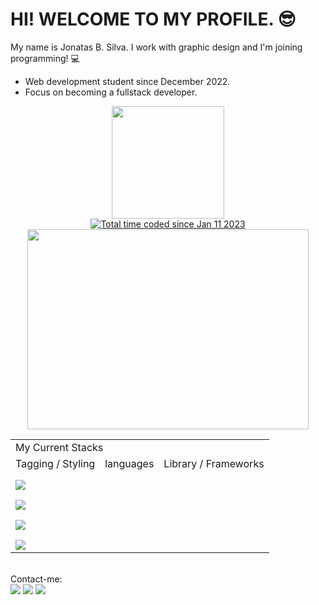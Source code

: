 # HI! WELCOME TO MY PROFILE. 😎 
My name is Jonatas B. Silva. I work with graphic design and I'm joining programming! 💻<br>
- Web development student since December 2022.
- Focus on becoming a fullstack developer.

<div align="center">
  <a href="https://github.com/JsCodeDevelopment">
  <img height="180em" src="https://github-readme-stats.vercel.app/api/top-langs/?username=JsCodeDevlopment&layout=compact&langs_count=7&theme=dracula"/>
  <br> <a href="https://wakatime.com/@9837910b-d4e0-464a-bdc3-e5aec7bdf5a6"><img src="https://wakatime.com/badge/user/9837910b-d4e0-464a-bdc3-e5aec7bdf5a6.svg" alt="Total time coded since Jan 11 2023" /></a><br>
    <a href="https://wakatime.com"><img src="https://wakatime.com/share/@Jonata/faf669e3-b556-4113-afaf-2cd662d5cb0b.png" width="450px" height="320px" /></a>
</div>
<div style="display: flex; align-items: center; justify-content: center" >
	<table>
	<tbody>
		<tr>
			<td colspan="3">My Current Stacks</td>
		</tr>
		<tr>
			<td>Tagging / Styling</td>
			<td>languages</td>
			<td>Library / Frameworks</td>
		</tr>
		<tr>
			<td><img align="center" style="margin-top: 10px;" src="https://img.shields.io/badge/HTML-239120?style=for-the-badge&logo=html5&logoColor=white"></td>
			<td></td>
			<td></td>
		</tr>
		<tr>
			<td><img align="center" style="margin-top: 10px;" src="https://img.shields.io/badge/CSS-239120?&style=for-the-badge&logo=css3&logoColor=white"></td>
			<td></td>
			<td></td>
		</tr>
		<tr>
			<td><img align="center" style="margin-top: 10px;" src="https://img.shields.io/badge/Tailwind_CSS-38B2AC?style=for-the-badge&logo=tailwind-css&logoColor=white"></td>
			<td></td>
			<td></td>
		</tr>
<tr>
<td><img align="center" style="margin-top: 10px;" src="https://img.shields.io/badge/styled--components-DB7093?style=for-the-badge&logo=styled-components&logoColor=white"></td>
<td></td>
<td></td>
</tr>
	</tbody>
</table>
</div><br>
 Contact-me:
<div> 
  <a href="https://instagram.com/jonatasilva14" target="_blank"><img src="https://img.shields.io/badge/-Instagram-%23E4405F?style=for-the-badge&logo=instagram&logoColor=white" target="_blank"></a>
  <a href = "mailto:jonatasilva118@gmail.com"><img src="https://img.shields.io/badge/-Gmail-%23333?style=for-the-badge&logo=gmail&logoColor=white" target="_blank"></a>
  <a href="https://www.linkedin.com/in/jscodedevelopment/" target="_blank"><img src="https://img.shields.io/badge/-LinkedIn-%230077B5?style=for-the-badge&logo=linkedin&logoColor=white" target="_blank"></a>
</div>
